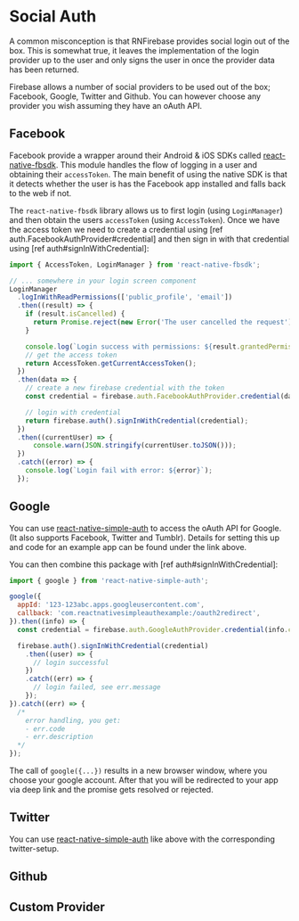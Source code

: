 # Social Auth

A common misconception is that RNFirebase provides social login out of the box. This is somewhat true, it leaves the implementation of the login provider up to the user and only signs the user in once the provider data has been returned.

Firebase allows a number of social providers to be used out of the box; Facebook, Google, Twitter and Github. You can however choose any provider you wish assuming they have an oAuth API.

## Facebook

Facebook provide a wrapper around their Android & iOS SDKs called [react-native-fbsdk](https://github.com/facebook/react-native-fbsdk). This module handles the flow of logging in a user and obtaining their `accessToken`. The main benefit of using the native SDK is that it detects whether the user is has the Facebook app installed and falls back to the web if not.

The `react-native-fbsdk` library allows us to first login (using `LoginManager`) and then obtain the users `accessToken` (using `AccessToken`). Once we have the access token we need to create a credential using [ref auth.FacebookAuthProvider#credential] and then sign in with that credential using [ref auth#signInWithCredential]:

```js
import { AccessToken, LoginManager } from 'react-native-fbsdk';

// ... somewhere in your login screen component
LoginManager
  .logInWithReadPermissions(['public_profile', 'email'])
  .then((result) => {
    if (result.isCancelled) {
      return Promise.reject(new Error('The user cancelled the request'));
    }

    console.log(`Login success with permissions: ${result.grantedPermissions.toString()}`);
    // get the access token
    return AccessToken.getCurrentAccessToken();
  })
  .then(data => {
    // create a new firebase credential with the token
    const credential = firebase.auth.FacebookAuthProvider.credential(data.accessToken);

    // login with credential
    return firebase.auth().signInWithCredential(credential);
  })
  .then((currentUser) => {
      console.warn(JSON.stringify(currentUser.toJSON()));
  })
  .catch((error) => {
    console.log(`Login fail with error: ${error}`);
  });
```

## Google

You can use [react-native-simple-auth](https://github.com/adamjmcgrath/react-native-simple-auth) to access the oAuth API for Google. (It also supports Facebook, Twitter and Tumblr). Details for setting this up and code for an example app can be found under the link above.

You can then combine this package with [ref auth#signInWithCredential]:

```js
import { google } from 'react-native-simple-auth';

google({
  appId: '123-123abc.apps.googleusercontent.com',
  callback: 'com.reactnativesimpleauthexample:/oauth2redirect',
}).then((info) => {
  const credential = firebase.auth.GoogleAuthProvider.credential(info.credentials.id_token);

  firebase.auth().signInWithCredential(credential)
    .then((user) => {
      // login successful
    })
    .catch((err) => {
      // login failed, see err.message
    });
}).catch((err) => {
  /*
    error handling, you get:
    - err.code
    - err.description
  */
});
```

The call of ` google({...}) ` results in a new browser window, where you choose your google account. After that you will be redirected to your app via deep link and the promise gets resolved or rejected.

## Twitter

You can use [react-native-simple-auth](https://github.com/adamjmcgrath/react-native-simple-auth) like above with the corresponding twitter-setup.

## Github

## Custom Provider

